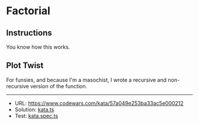 # Factorial

## Instructions

You know how this works.

## Plot Twist

For funsies, and because I'm a masochist, I wrote a recursive and non-recursive version of the function.
___
- URL: https://www.codewars.com/kata/57a049e253ba33ac5e000212
- Solution: [kata.ts](./kata.ts)
- Test: [kata.spec.ts](./kata.spec.ts)